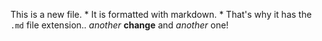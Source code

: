 This is a new file. * It is formatted with markdown. *
That's why it has the `.md` file extension..
*another* **change**
and *another* one!
